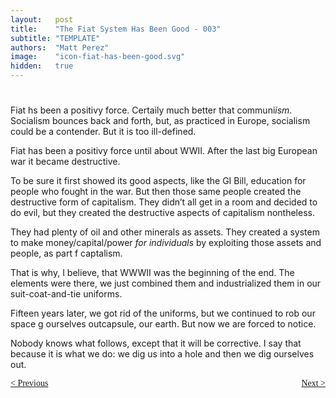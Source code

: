 ```yaml
---
layout:   post
title:    "The Fiat System Has Been Good - 003"
subtitle: "TEMPLATE"
authors:  "Matt Perez"
image:    "icon-fiat-has-been-good.svg"
hidden:   true
---
```


<div style="display:none; ">
 <p>Time for an alternative.</p>
</div>

<h1></h1>
 <p>Fiat hs been a positivy force. Certaily much better that communi<em>ism</em>. Socialism bounces back and forth, but, as practiced in Europe, socialism could be a contender. But it is too ill-defined.</p>
 <p>Fiat has been a positivy force until about WWII. After the last big European war it became destructive.</p>
 <p>To be sure it first showed its good aspects, like the GI Bill, education for people who fought in the war. But then those same people created the destructive form of capitalism. They didn&rsquo;t all get in a room and decided to do evil, but they created the destructive aspects of capitalism nontheless.</p>
 <p>They had plenty of oil and other minerals as assets. They created a system to make money/capital/power <em>for individuals</em> by exploiting those assets and people, as part f captalism.</p>
 <p>That is why, I believe, that WWWII was the beginning of the end. The elements were there, we just combined them and industrialized them in our suit-coat-and-tie uniforms.</p>
 <p>Fifteen years later, we got rid of the uniforms, but we continued to rob our space g ourselves outcapsule, our earth. But now we are forced to notice.</p>
 <p>Nobody knows what follows, except that it will be corrective. I say that because it is what we do: we dig  us into a hole and then we dig ourselves out.</p>

<div style="margin-bottom:1in; font-family: American Typewriter, serif; ">
 <span style="float:left; ">
  <a href="https://radicalcompanies.com/2024/12/01/002-the-fiat-system-has-been-good">&lt; Previous</a>
 </span>
 <span style="float:right; ">
  <a href="https://radicalcompanies.com/2024/12/07/004-the-fiat-system-has-been-good">Next &gt;</a>
 </span>
</div>